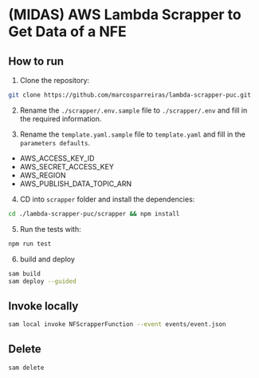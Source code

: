 # (MIDAS) AWS Lambda Scrapper to Get Data of a NFE

## How to run

1. Clone the repository:

```bash
git clone https://github.com/marcosparreiras/lambda-scrapper-puc.git
```

2. Rename the `./scrapper/.env.sample` file to `./scrapper/.env` and fill in the required information.

3. Rename the `template.yaml.sample` file to `template.yaml` and fill in the `parameters defaults`.

- AWS_ACCESS_KEY_ID
- AWS_SECRET_ACCESS_KEY
- AWS_REGION
- AWS_PUBLISH_DATA_TOPIC_ARN

4. CD into `scrapper` folder and install the dependencies:

```bash
cd ./lambda-scrapper-puc/scrapper && npm install
```

5. Run the tests with:

```bash
npm run test
```

6. build and deploy

```bash
sam build
sam deploy --guided
```

## Invoke locally

```bash
sam local invoke NFScrapperFunction --event events/event.json
```

## Delete

```bash
sam delete
```
